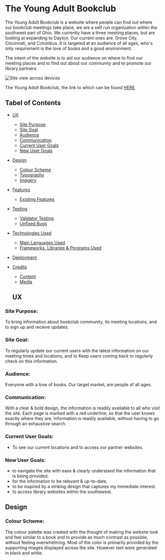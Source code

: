 # The Young Adult Bookclub
The Young Adult Bookclub is a website where people can find out where our bookclub meetings take place, we are a self run organization within the southwest part of Ohio. We currently have a three meeting places, but are looking at expanding to Dayton. Our current ones are: Grove City, Cincinnati, and Columbus. It is targeted at an audience of all ages, who's only requirement is the love of books and a good environment.

The intent of the website is to aid our audience on where to find our meeting places and to find out about our community and to promote our library partners.

![Site view across devices]()

The Young Adult Bookclub, the link to which can be found [HERE](https://ashlooker.github.io/The-Young-Adult-Bookclub/)

## Tabel of Contents
+ [UX](#ux "UX")
  + [Site Purpose](#site-purpose "Site Purpose")
  + [Site Goal](#site-goal "Site Goal")
  + [Audience](#audience "Audience")
  + [Communication](#communication "Communication")
  + [Current User Goals](#current-user-goals "Current User Goals")
  + [New User Goals](#new-user-goals "New User Goals")
+ [Design](#design "Design")
  + [Colour Scheme](#colour-scheme "Colour Scheme")
  + [Typography](#typography "Typography")
  + [Imagery](#imagery "Imagery")
+ [Features](#features "Features")
  + [Existing Features](#existing-features "Existing Features")
+ [Testing](#testing "Testing")
  + [Validator Testing](#validator-testing "Validator Testing")
  + [Unfixed Bugs](#unfixed-bugs "Unfixed Bugs")
+ [Technologies Used](#technologies-used "Technologies Used")
  + [Main Languages Used](#main-languages-used "Main Languages Used")
  + [Frameworks, Libraries & Programs Used](#frameworks-libraries-programs-used "Frameworks, Libraries & Programs Used")
+ [Deployment](#deployment "Deployment")
+ [Credits](#credits "Credits")
  + [Content](#content "Content")
  + [Media](#media "Media")

  ## UX

### Site Purpose:
To bring information about bookclub community, its meeting locations, and to sign up and recieve updates.

### Site Goal:
To regularly update our current users with the latest information on our meeting times and locations, and to Keep users coming back to regularly check on this information.

### Audience:
Everyone with a love of books. Our target market, are people of all ages.

### Communication:
With a clear & bold design, the information is readily available to all who visit the site. Each page is marked with a red underline, so that the user knows exactly where they are. Information is readily available, without having to go through an exhaustive search.

### Current User Goals:
- To see our current locations and to access our partner websites. 

### New User Goals:
- to navigate the site with ease & clearly understand the information that is being provided.
- for the information to be relevant & up-to-date.
- to be inspired by a striking design that captures my immediate interest.
- to access library websites within the southewest.

## Design

### Colour Scheme:
The colour palette was created with the thought of making the website look and feel similar to a book and to provide as much contrast as possible, without feeling overwhelming. Most of the color is primarily provided by the supporting images displayed across the site. However text were generated in black and white.